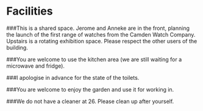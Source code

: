 # Facilities

###This is a shared space. Jerome and Anneke are in the front, planning the launch of the first range of watches from the Camden Watch Company. Upstairs is a rotating exhibition space. Please respect the other users of the building.

###You are welcome to use the kitchen area (we are still waiting for a microwave and fridge).

###I apologise in advance for the state of the toilets.

###You are welcome to enjoy the garden and use it for working in.

###We do not have a cleaner at 26. Please clean up after yourself.
